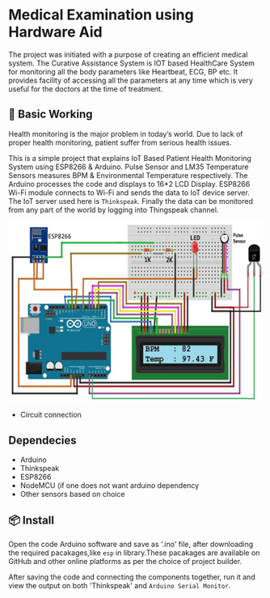 # Medical Examination using Hardware Aid

The project was initiated with a purpose of creating an efficient medical system. The Curative Assistance System is IOT based HealthCare System for monitoring all the body parameters like Heartbeat, ECG, BP etc. It provides  facility of accessing all the parameters at any time which is very useful for the doctors at the time of treatment. 

## 🔨 Basic Working

Health monitoring is the major problem in today’s world. Due to lack of proper health monitoring, patient suffer from serious health issues.   

This is a simple project that explains IoT Based Patient Health Monitoring System using ESP8266 & Arduino. Pulse Sensor and LM35 Temperature Sensors measures BPM & Environmental Temperature respectively. The Arduino processes the code and displays to 16*2 LCD Display. ESP8266 Wi-Fi module connects to Wi-Fi and sends the data to IoT device server. The IoT server used here is `Thinkspeak`. Finally the data can be monitored from any part of the world by logging into Thingspeak channel.

![Connection Diagram](connection.png)

- Circuit connection

## Dependecies 

- Arduino
- Thinkspeak
- ESP8266
- NodeMCU (if one does not want arduino dependency
- Other sensors based on choice

## 📦 Install

Open the code Arduino software and save as '.ino' file, after downloading the required pacakages,like `esp` in library.These pacakages are available on GitHub and other online platforms as per the choice of project builder. 

After saving the code and connecting the components together, run it and view the output on both 'Thinkspeak' and `Arduino Serial Monitor`. 
